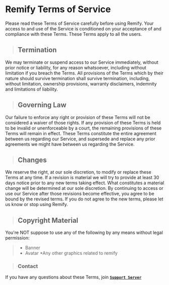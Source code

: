 # **Remify Terms of Service**
Please read these Terms of Service carefully before using Remify. Your access to and use of the Service is conditioned on your acceptance of and compliance with these Terms. These Terms apply to all the users.

> ## Termination
We may terminate or suspend access to our Service immediately, without prior notice or liability, for any reason whatsoever, including without limitation if you breach the Terms. All provisions of the Terms which by their nature should survive termination shall survive termination, including, without limitation, ownership provisions, warranty disclaimers, indemnity and limitations of liability.

> ## Governing Law
Our failure to enforce any right or provision of these Terms will not be considered a waiver of those rights. If any provision of these Terms is held to be invalid or unenforceable by a court, the remaining provisions of these Terms will remain in effect. These Terms constitute the entire agreement between us regarding our Service, and supersede and replace any prior agreements we might have between us regarding the Service.

>## Changes
We reserve the right, at our sole discretion, to modify or replace these Terms at any time. If a revision is material we will try to provide at least 30 days notice prior to any new terms taking effect. What constitutes a material change will be determined at our sole discretion. By continuing to access or use our Service after those revisions become effective, you agree to be bound by the revised terms. If you do not agree to the new terms, please let us know or stop using Remify.

>## Copyright Material
You're NOT suppose to use any of the following by any means without legal permission:
>* Banner
>* Avatar
>*Any other graphics related to remify

>### Contact
If you have any questions about these Terms, join [**`Support Server`**](https://support.remify.tech/)
